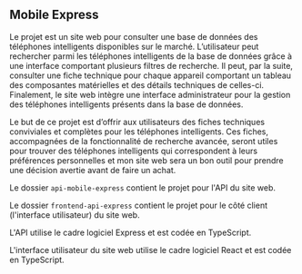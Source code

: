 ## Mobile Express

Le projet est un site web pour consulter une base de données des téléphones intelligents disponibles sur le marché. L’utilisateur peut rechercher parmi les téléphones intelligents de la base de données grâce à une interface comportant plusieurs filtres de recherche. Il peut, par la suite, consulter une fiche technique pour chaque appareil comportant un tableau des composantes matérielles et des détails techniques de celles-ci. Finalement, le site web intègre une interface administrateur pour la gestion des téléphones intelligents présents dans la base de données.

Le but de ce projet est d’offrir aux utilisateurs des fiches techniques conviviales et complètes pour les téléphones intelligents. Ces fiches, accompagnées de la fonctionnalité de recherche avancée, seront utiles pour trouver des téléphones intelligents qui correspondent à leurs préférences personnelles et mon site web sera un bon outil pour prendre une décision avertie avant de faire un achat.

Le dossier `api-mobile-express` contient le projet pour l'API du site web.

Le dossier `frontend-api-express` contient le projet pour le côté client (l'interface utilisateur) du site web.

L'API utilise le cadre logiciel Express et est codée en TypeScript.

L'interface utilisateur du site web utilise le cadre logiciel React et est codée en TypeScript.